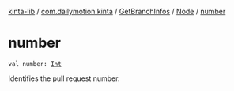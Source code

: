 [kinta-lib](../../../index.md) / [com.dailymotion.kinta](../../index.md) / [GetBranchInfos](../index.md) / [Node](index.md) / [number](./number.md)

# number

`val number: `[`Int`](https://kotlinlang.org/api/latest/jvm/stdlib/kotlin/-int/index.html)

Identifies the pull request number.

